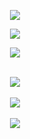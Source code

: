 <p align="center">
  <a href="https://skillicons.dev">
    <img src="https://skillicons.dev/icons?i=linux,arch,kali&theme=dark" />
  </a>
</p>

<p align="center">
  <a href="https://skillicons.dev">
    <img src="https://skillicons.dev/icons?i=github,stackoverflow,discord,gmail&theme=dark" />
  </a>
</p>

<p align="center">
  <a href="https://skillicons.dev">
    <img src="https://skillicons.dev/icons?i=py,rust,cpp,bash,sqlite,md&theme=dark" />
  </a>
</p>

<p align="center">
  </br>
  
  <a href="https://git.io/streak-stats">
    <img src=https://streak-stats.demolab.com/?user=NIKTO-IZ-NEOTKYDA&&theme=tokyonight&&hide_border=true&card_width=495>
  </a>
   
  </br>
  </br>
  
  <a href="https://github.com/anuraghazra/github-readme-stats">
    <img src=https://github-readme-stats-git-masterrstaa-rickstaa.vercel.app/api/top-langs/?username=NIKTO-IZ-NEOTKYDA&hide_border=true&langs_count=5&show_icons=true&card_width=495&theme=tokyonight&hide=javascript,html,css>
  
  </br>
  </br>

  <a href="https://github.com/anuraghazra/github-readme-stats">
    <img src=https://github-readme-stats-git-masterrstaa-rickstaa.vercel.app/api?username=NIKTO-IZ-NEOTKYDA&hide_border=true&show_icons=true&theme=tokyonight&card_width=495 />
  </a>
    
</p>
